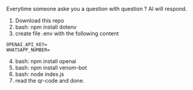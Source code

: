 Everytime someone aske you a question with question ? AI will respond.

1. Download this repo
2. bash: npm install dotenv
3. create file .env with the following content

````
OPENAI_API_KEY= 
WHATSAPP_NUMBER=
`````
4. bash: npm install openai
5. bash: npm install venom-bot
6. bash: node index.js
7. read the qr-code and done.